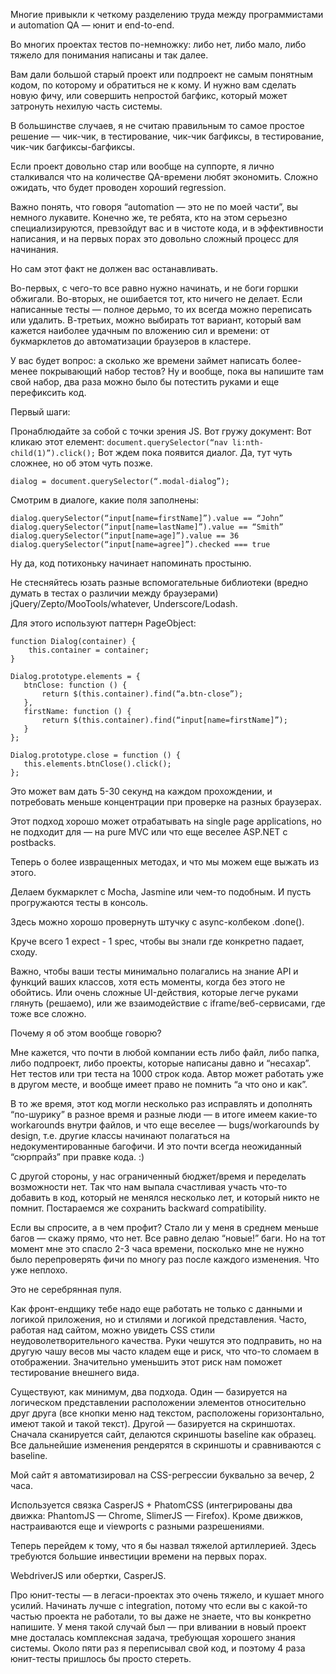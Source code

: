 Многие привыкли к четкому разделению труда между программистами и automation QA — юнит и end-to-end.

Во многих проектах тестов по-немножку: либо нет, либо мало, либо тяжело для понимания написаны и так далее.

Вам дали большой старый проект или подпроект не самым понятным кодом, по которому и обратиться не к кому. И нужно вам сделать новую фичу, или совершить непростой багфикс, который может затронуть нехилую часть системы.

В большинстве случаев, я не считаю правильным то самое простое решение — чик-чик, в тестирование, чик-чик багфиксы, в тестирование, чик-чик багфиксы-багфиксы.

Если проект довольно стар или вообще на суппорте, я лично сталкивался что на количестве QA-времени любят экономить. Сложно ожидать, что будет проводен хороший regression.

Важно понять, что говоря “automation — это не по моей части”, вы немного лукавите. Конечно же, те ребята, кто на этом серьезно специализируются, превзойдут вас и в чистоте кода, и в эффективности написания, и на первых порах это довольно сложный процесс для начинания.

Но сам этот факт не должен вас останавливать.

Во-первых, с чего-то все равно нужно начинать, и не боги горшки обжигали. 
Во-вторых, не ошибается тот, кто ничего не делает. Если написанные тесты — полное дерьмо, то их всегда можно переписать или удалить.
В-третьих, можно выбирать тот вариант, который вам кажется наиболее удачным по вложению сил и времени: от букмарклетов до автоматизации браузеров в кластере.

У вас будет вопрос: а сколько же времени займет написать более-менее покрывающий набор тестов? Ну и вообще, пока вы напишите там свой набор, два раза можно было бы потестить руками и еще перефиксить код.

Первый шаги:

Пронаблюдайте за собой с точки зрения JS.
Вот гружу документ:
Вот кликаю этот елемент: ```document.querySelector(“nav li:nth-child(1)”).click();```
Вот ждем пока появится диалог. Да, тут чуть сложнее, но об этом чуть позже.
```
dialog = document.querySelector(“.modal-dialog”);
```
Смотрим в диалоге, какие поля заполнены:
```
dialog.querySelector(“input[name=firstName]”).value == “John”
dialog.querySelector(“input[name=lastName]”).value == “Smith”
dialog.querySelector(“input[name=age]”).value == 36
dialog.querySelector(“input[name=agree]”).checked === true
```
Ну да, код потихоньку начинает напоминать простыню.

Не стесняйтесь юзать разные вспомогательные библиотеки (вредно думать в тестах о различии между браузерами) jQuery/Zepto/MooTools/whatever, Underscore/Lodash.

Для этого используют паттерн PageObject:

```
function Dialog(container) {
    this.container = container;
}

Dialog.prototype.elements = {
   btnClose: function () {
       return $(this.container).find(“a.btn-close”);
   },
   firstName: function () {
       return $(this.container).find(“input[name=firstName]”);
   }
};

Dialog.prototype.close = function () {
   this.elements.btnClose().click();
};
```

Это может вам дать 5-30 секунд на каждом прохождении, и потребовать меньше концентрации при проверке на разных браузерах.

Этот подход хорошо может отрабатывать на single page applications, но не подходит для — на pure MVC или что еще веселее ASP.NET с postbacks.

Теперь о более извращенных методах, и что мы можем еще выжать из этого.

Делаем букмарклет с Mocha, Jasmine или чем-то подобным. И пусть прогружаются тесты в консоль.

Здесь можно хорошо провернуть штучку с async-колбеком .done().

Круче всего 1 expect - 1 spec, чтобы вы знали где конкретно падает, сходу.

Важно, чтобы ваши тесты минимально полагались на знание API и функций ваших классов, хотя есть моменты, когда без этого не обойтись. Или очень сложные UI-действия, которые легче руками глянуть (решаемо), или же взаимодействие c iframe/веб-сервисами, где тоже все сложно.

Почему я об этом вообще говорю?

Мне кажется, что почти в любой компании есть либо файл, либо папка, либо подпроект, либо проекты, которые написаны давно и “несахар”. Нет тестов или три теста на 1000 строк кода. Автор может работать уже в другом месте, и вообще имеет право не помнить “а что оно и как”.

В то же время, этот код могли несколько раз исправлять и дополнять “по-шурику” в разное время и разные люди — в итоге имеем какие-то workarounds внутри файлов, и что еще веселее — bugs/workarounds by design, т.е. другие классы начинают полагаться на недокументированные багофичи. И это почти всегда неожиданный “сюрпрайз” при правке кода. :)

С другой стороны, у нас ограниченный бюджет/время и переделать возможности нет. Так что нам выпала счастливая участь что-то добавить в код, который не менялся несколько лет, и который никто не помнит. Постараемся же сохранить backward compatibility.

Если вы спросите, а в чем профит? Стало ли у меня в среднем меньше багов — скажу прямо, что нет. Все равно делаю “новые!” баги. Но на тот момент мне это спасло 2-3 часа времени, посколько мне не нужно было перепроверять фичи по многу раз после каждого изменения. Что уже неплохо.

Это не серебрянная пуля.

Как фронт-ендщику тебе надо еще работать не только с данными и логикой приложения, но и стилями и логикой представления. Часто, работая над сайтом, можно увидеть CSS стили неудоволетворительного качества. Руки чешутся это подправить, но на другую чашу весов мы часто кладем еще и риск, что что-то сломаем в отображении. Значительно уменьшить этот риск нам поможет тестирование внешнего вида.

Существуют, как минимум, два подхода. Один — базируется на логическом представлении расположении элементов относительно друг друга (все кнопки меню над текстом, расположены горизонтально, имеют такой и такой текст). Другой — базируется на скриншотах. Сначала сканируется сайт, делаются скриншоты baseline как образец. Все дальнейшие изменения рендерятся в скриншоты и сравниваются с baseline.

Мой сайт я автоматизировал на CSS-регрессии буквально за вечер, 2 часа.

Используется связка CasperJS + PhatomCSS (интегрированы два движка: PhantomJS — Chrome, SlimerJS — Firefox). Кроме движков, настраиваются еще и viewports с разными разрешениями.

Теперь перейдем к тому, что я бы назвал тяжелой артиллерией. Здесь требуются большие инвестиции времени на первых порах.

WebdriverJS или обертки, CasperJS.

Про юнит-тесты — в легаси-проектах это очень тяжело, и кушает много усилий. Начинать лучше с integration, потому что если вы с какой-то частью проекта не работали, то вы даже не знаете, что вы конкретно напишите. У меня такой случай был — при вливании в новый проект мне досталась комплексная задача, требующая хорошего знания системы. Около пяти раз я переписывал свой код, и поэтому 4 раза юнит-тесты пришлось бы просто стереть.
